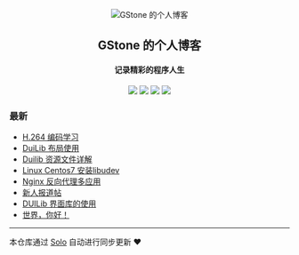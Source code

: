 <p align="center"><img alt="GStone 的个人博客" src="https://static.b3log.org/images/brand/solo-32.png"></p><h2 align="center">
GStone 的个人博客
</h2>

<h4 align="center">记录精彩的程序人生</h4>
<p align="center"><a title="GStone 的个人博客" target="_blank" href="https://github.com/Guozht/solo-blog"><img src="https://img.shields.io/github/last-commit/Guozht/solo-blog.svg?style=flat-square&color=FF9900"></a>
<a title="GitHub repo size in bytes" target="_blank" href="https://github.com/Guozht/solo-blog"><img src="https://img.shields.io/github/repo-size/Guozht/solo-blog.svg?style=flat-square"></a>
<a title="Solo Version" target="_blank" href="https://github.com/b3log/solo/releases"><img src="https://img.shields.io/badge/solo-3.6.0-f1e05a.svg?style=flat-square&color=blueviolet"></a>
<a title="Hits" target="_blank" href="https://github.com/b3log/hits"><img src="https://hits.b3log.org/Guozht/solo-blog.svg"></a></p>

### 最新

* [H.264 编码学习](http://sync.homedata.ltd/articles/2019/05/08/1557285966433.html)
* [DuiLib 布局使用](http://sync.homedata.ltd/articles/2019/04/21/1555864678826.html)
* [Duilib 资源文件详解](http://sync.homedata.ltd/articles/2019/04/16/1555442383971.html)
* [Linux Centos7 安装libudev](http://sync.homedata.ltd/articles/2019/04/16/1555405064301.html)
* [Nginx 反向代理多应用](http://sync.homedata.ltd/articles/2019/04/15/1555320043296.html)
* [新人报道帖](http://sync.homedata.ltd/articles/2019/04/14/1555185325253.html)
* [DUILib  界面库的使用](http://sync.homedata.ltd/articles/2019/04/14/1555220792476.html)
* [世界，你好！](http://sync.homedata.ltd/hello-solo)



---

本仓库通过 [Solo](https://github.com/b3log/solo) 自动进行同步更新 ❤️ 